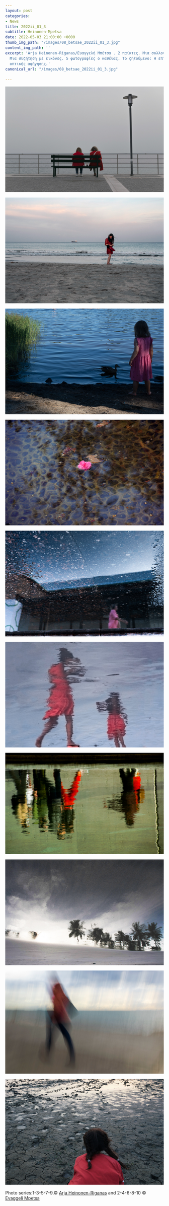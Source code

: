 ```yaml
---
layout: post
categories:
- News
title: 2022ii_01_3
subtitle: Heinonen-Mpetsa
date: 2022-05-03 21:00:00 +0000
thumb_img_path: "/images/08_betsae_2022ii_01_3.jpg"
content_img_path: ''
excerpt: 'Arja Heinonen-Riganas/Ευαγγελή Μπέτσα . 2 παίκτες. Μια συλλογική ανάπτυξη.
  Μια συζήτηση με εικόνες. 5 φωτογραφίες ο καθένας. Το ζητούμενο: Η επίτευξη μιας
  οπτικής αφήγησης.'
canonical_url: "/images/08_betsae_2022ii_01_3.jpg"

---
```

![](/images/01_heinonena_2022ii_01_3.jpg)

![](/images/02_betsae_2022ii_01_3.jpg)

![](/images/03_heinonena_2022ii_01_3.jpg)

![](/images/04_betsae_2022ii_01_3.jpg)

![](/images/05_heinonena_2022ii_01_3.jpg)

![](/images/06_betsae_2022ii_01_3.jpg)

![](/images/07_heinonena_2022ii_01_3.jpg)

![](/images/08_betsae_2022ii_01_3.jpg)

![](/images/09_heinonena_2022ii_01_3.jpg)

![](/images/10_betsae_2022ii_01_3.jpg)

Photo series:1-3-5-7-9.© <a href="https://www.facebook.com/arja.heinonenriganas" target="blank"> Arja Heinonen-Riganas</a>  and  2-4-6-8-10  © <a href="https://www.facebook.com/eyaggeli.mpetsa" target="blank"> Evaggeli Mpetsa</a>